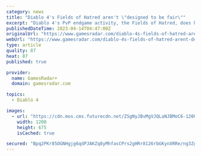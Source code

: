 ```yaml
---
category: news
title: "Diablo 4's Fields of Hatred aren't \"designed to be fair\""
excerpt: "Diablo 4's PvP endgame activity, the Fields of Hatred, does have systems in place to ensure relative parity regarding power level on the battlefield, but make no mistake, \"it's not designed to be fair\". Asked what the developers are doing to ensure Diablo"
publishedDateTime: 2023-04-14T04:47:00Z
originalUrl: "https://www.gamesradar.com/diablo-4s-fields-of-hatred-arent-designed-to-be-fair/"
webUrl: "https://www.gamesradar.com/diablo-4s-fields-of-hatred-arent-designed-to-be-fair/"
type: article
quality: 87
heat: 87
published: true

provider:
  name: GamesRadar+
  domain: gamesradar.com

topics:
  - Diablo 4

images:
  - url: "https://cdn.mos.cms.futurecdn.net/ZSgNyJBvMgVJQLaNJBMoC6-1200-80.jpg"
    width: 1200
    height: 675
    isCached: true

secured: "Bpq2PKr85OGNHgjg6qdPJAKZq8yMhfasCPrs2gHRr8126rbGKynXRRe/ng3Zgs7rQVE7m+Nv7EiKgy5ums1lcdl+BP2IiYQYpC6A8IbsktLKstmaRJ+DenO5zIhUIpLDfiOgFsiM1Dif5x5swUFEGaeuz9kNuyoJ1I9Rr8bNmRMcuHY9EUzxsc8MDkErsp+B9YmjOGMSbJWNpevJZhfkoaRfvFJGlKVnY4YTsBQQHyDYNKoeOTo8g9tqBF/fQ4sqjt0t0MNh9q2mRo5+fKLRv+uv/bfK5hp7pRrNggbFA5bj/3s2Y5V0KzdmjhU7c2+u2deLnDG+GjRsAVhA5GFEFAAr/YY4nwArVl5aOt68QbI=;dp0Umdp2q+7ygijZqZRVhQ=="
---
```


